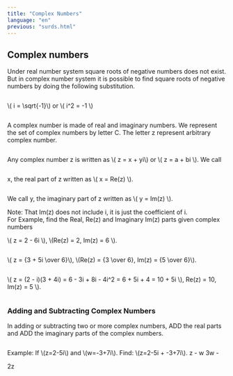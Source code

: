 ```yaml
---
title: "Complex Numbers"
language: "en"
previous: "surds.html"
---
```


## Complex numbers
Under real number system square roots of negative numbers does not exist. But in complex number system it is possible to find square roots of negative numbers by doing the following substitution.

<div markdown="1">
<p style="display:inline-block"> \( i = \sqrt{-1}\) or \( i^2 = -1 \)</p>
</div>

A complex number is made of real and imaginary numbers. We represent the set of complex numbers by letter C. The letter z represent arbitrary complex number. <br>
<div markdown="1">
<p style="display:inline-block"> Any complex number z is written as \( z = x + yi\) or \( z = a + bi \).</p>
We call x, the real part of z written as <p style="display:inline-block">\( x = Re(z) \).</p> <br>
We call y, the imaginary part of z written as <p style="display:inline-block">\( y = Im(z) \).</p> <br>
Note: That Im(z) does not include i, it is just the coefficient of i.
<br>
For Example, find the Real, Re(z) and Imaginary Im(z) parts given complex numbers <br>
<p style="display:inline-block">\( z = 2 - 6i \), \(Re(z) = 2, Im(z) = 6 \).</p> <br>
<p style="display:inline-block">\( z = {3 + 5i \over 6}\), \(Re(z) = {3 \over 6}, Im(z) = {5 \over 6}\).</p> <br>
<p style="display:inline-block">\( z = (2 - i)(3 + 4i) = 6 - 3i + 8i - 4i^2 = 6 + 5i + 4 = 10 + 5i \), Re(z) = 10, Im(z) = 5 \).</p> 
</div>

### Adding and Subtracting Complex Numbers
In adding or subtracting two or more complex numbers, ADD the real parts and ADD the imaginary parts of the complex numbers.
<div markdown="1">
Example: If <p style="display:inline-block"> \(z=2-5i\) and \(w=-3+7i\).</p>
Find:
	<p style="display:inline-block"> \(z=2-5i + -3+7i\).</p>
	z - w
	3w - 2z
</div>